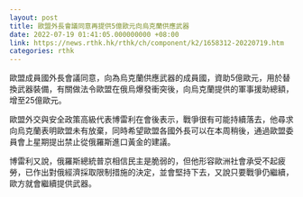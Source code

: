 ```yaml
---
layout: post
title: 歐盟外長會議同意再提供5億歐元向烏克蘭供應武器
date: 2022-07-19 01:41:05.000000000 +08:00
link: https://news.rthk.hk/rthk/ch/component/k2/1658312-20220719.htm
categories: rthk
---
```


歐盟成員國外長會議同意，向為烏克蘭供應武器的成員國，資助5億歐元，用於替換武器裝備，有關做法令歐盟在俄烏爆發衝突後，向烏克蘭提供的軍事援助總額，增至25億歐元。

歐盟外交與安全政策高級代表博雷利在會後表示，戰爭很有可能持續落去，他尋求向烏克蘭表明歐盟未有放棄，同時希望歐盟各國外長可以在本周稍後，通過歐盟委員會上星期提出禁止從俄羅斯進口黃金的建議。

博雷利又說，俄羅斯總統普京相信民主是脆弱的，但他形容歐洲社會承受不起疲勞，已作出對俄經濟採取限制措施的決定，並會堅持下去，又說只要戰爭仍繼續，歐方就會繼續提供武器。
